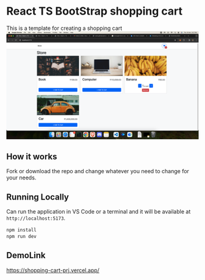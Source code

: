 # React TS BootStrap shopping cart

This is a template for creating a shopping cart
![Cart Demo](demo/screenSnap.png)

## How it works

Fork or download the repo and change whatever you need to change for your needs.

## Running Locally

Can run the application in VS Code or a terminal and it will be available at `http://localhost:5173`.

```bash
npm install
npm run dev
```

## DemoLink

https://shopping-cart-prj.vercel.app/
